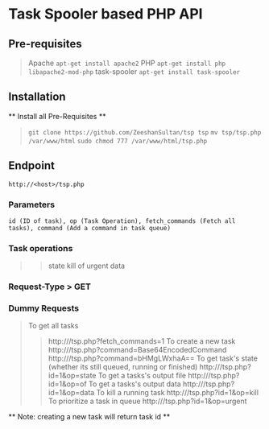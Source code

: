 # Task Spooler based PHP API

## Pre-requisites
 > Apache `apt-get install apache2`
 > PHP `apt-get install php libapache2-mod-php`
 > task-spooler `apt-get install task-spooler`

## Installation
** Install all Pre-Requisites **
> `git clone https://github.com/ZeeshanSultan/tsp tsp`
> `mv tsp/tsp.php /var/www/html`
> `sudo chmod 777 /var/www/html/tsp.php`

## Endpoint
`http://<host>/tsp.php`

### Parameters
`id (ID of task), op (Task Operation), fetch_commands (Fetch all tasks), command (Add a command in task queue)`

### Task operations
>> state
>> kill
>> of
>> urgent
>> data

### Request-Type > GET

### Dummy Requests
> To get all tasks
>> http://<host>/tsp.php?fetch_commands=1
> To create a new task
>> http://<host>/tsp.php?command=Base64EncodedCommand
>> http://<host>/tsp.php?command=bHMgLWxhaA==
> To get task's state (whether its still queued, running or finished)
>> http://<host>/tsp.php?id=1&op=state
> To get a tasks's output file
>> http://<host>/tsp.php?id=1&op=of
> To get a tasks's output data
>> http://<host>/tsp.php?id=1&op=data
> To kill a running task
>> http://<host>/tsp.php?id=1&op=kill
> To prioritize a task in queue
>> http://<host>/tsp.php?id=1&op=urgent


** Note: creating a new task will return task id **